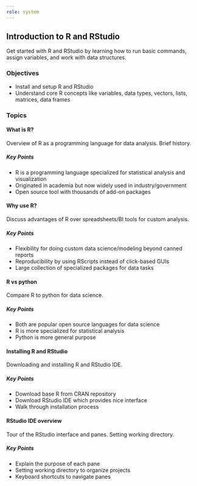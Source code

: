 ```yaml
---
role: system
---
```

## Introduction to R and RStudio

Get started with R and RStudio by learning how to run basic commands, assign variables, and work with data structures.

### Objectives

- Install and setup R and RStudio
- Understand core R concepts like variables, data types, vectors, lists, matrices, data frames

### Topics

#### What is R?

Overview of R as a programming language for data analysis. Brief history.

##### Key Points

- R is a programming language specialized for statistical analysis and visualization
- Originated in academia but now widely used in industry/government
- Open source tool with thousands of add-on packages

#### Why use R?

Discuss advantages of R over spreadsheets/BI tools for custom analysis.

##### Key Points

- Flexibility for doing custom data science/modeling beyond canned reports
- Reproducibility by using RScripts instead of click-based GUIs
- Large collection of specialized packages for data tasks

#### R vs python

Compare R to python for data science.

##### Key Points

- Both are popular open source languages for data science
- R is more specialized for statistical analysis
- Python is more general purpose

#### Installing R and RStudio

Downloading and installing R and RStudio IDE.

##### Key Points

- Download base R from CRAN repository
- Download RStudio IDE which provides nice interface
- Walk through installation process

#### RStudio IDE overview

Tour of the RStudio interface and panes. Setting working directory.

##### Key Points

- Explain the purpose of each pane
- Setting working directory to organize projects
- Keyboard shortcuts to navigate panes

